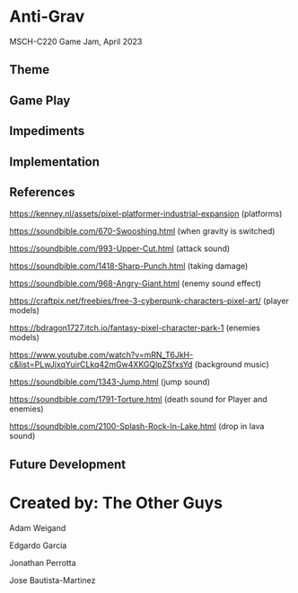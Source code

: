 # Anti-Grav
MSCH-C220 Game Jam, April 2023

## Theme


## Game Play


## Impediments


## Implementation


## References
https://kenney.nl/assets/pixel-platformer-industrial-expansion (platforms)

https://soundbible.com/670-Swooshing.html (when gravity is switched)

https://soundbible.com/993-Upper-Cut.html (attack sound)

https://soundbible.com/1418-Sharp-Punch.html (taking damage)

https://soundbible.com/968-Angry-Giant.html (enemy sound effect)

https://craftpix.net/freebies/free-3-cyberpunk-characters-pixel-art/ (player models)

 https://bdragon1727.itch.io/fantasy-pixel-character-park-1 (enemies models)
 
https://www.youtube.com/watch?v=mRN_T6JkH-c&list=PLwJjxqYuirCLkq42mGw4XKGQlpZSfxsYd (background music) 

https://soundbible.com/1343-Jump.html (jump sound)

https://soundbible.com/1791-Torture.html (death sound for Player and enemies)

https://soundbible.com/2100-Splash-Rock-In-Lake.html (drop in lava sound)


## Future Development

# Created by: The Other Guys
Adam Weigand

Edgardo Garcia

Jonathan Perrotta

Jose Bautista-Martinez
